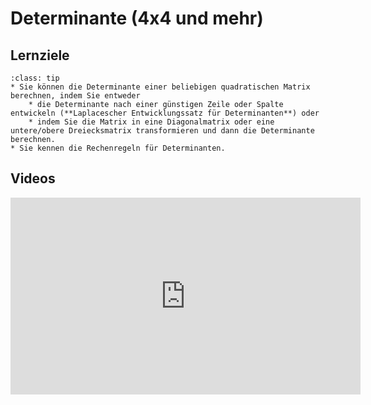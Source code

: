 # Determinante  (4x4 und mehr)

## Lernziele

```{admonition} Lernziele 
:class: tip
* Sie können die Determinante einer beliebigen quadratischen Matrix berechnen, indem Sie entweder
    * die Determinante nach einer günstigen Zeile oder Spalte entwickeln (**Laplacescher Entwicklungssatz für Determinanten**) oder
    * indem Sie die Matrix in eine Diagonalmatrix oder eine untere/obere Dreiecksmatrix transformieren und dann die Determinante berechnen.
* Sie kennen die Rechenregeln für Determinanten.
```

## Videos

<iframe width="560" height="315" src="https://www.youtube.com/embed/3cG0HWdmHLI" title="YouTube video player" frameborder="0" allow="accelerometer; autoplay; clipboard-write; encrypted-media; gyroscope; picture-in-picture" allowfullscreen></iframe>
